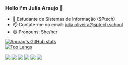 ### Hello i'm Julia Araujo 👋
- 🌱 Estudante de Sistemas de Informação (SPtech)
- 📫 Contate-me no email: julia.oliveira@sptech.school
-  😄 Pronouns: She/her

[![Anurag's GitHub stats](https://github-readme-stats.vercel.app/api?username=JuliaAraujoOliveira&show_icons=true&theme=material-palenight)](https://github.com/anuraghazra/github-readme-stats)<br>
[![Top Langs](https://github-readme-stats.vercel.app/api/top-langs/?username=JuliaAraujoOliveira&show_icons=true&theme=material-palenight)](https://github.com/anuraghazra/github-readme-stats)

  <div>
     <img align="center" src="https://icongr.am/devicon/css3-original.svg?size=50&color=60307e">
     <img align="center" src="https://icongr.am/devicon/html5-original.svg?size=50&color=60307e">
     <img  align="center" src="https://icongr.am/devicon/javascript-plain.svg?size=50&color=60307e">
     <img  align="center" src="https://icongr.am/devicon/java-original.svg?size=50&color=60307e">
     <img  align="center" src="https://icongr.am/devicon/mysql-original.svg?size=50&color=60307e">
     <img  align="center"src="https://icongr.am/devicon/git-original.svg?size=50&color=60307e">
 </div>

<!--
**JuliaAraujoOliveira/JuliaAraujoOliveira** is a ✨ _special_ ✨ repository because its `README.md` (this file) appears on your GitHub profile.

Here are some ideas to get you started:

- 🔭 I’m currently working on ...
- 🌱 I’m currently learning ...
- 👯 I’m looking to collaborate on ...
- 🤔 I’m looking for help with ...
- 💬 Ask me about ...
- 📫 Contate-me no email: julia.oliveira@sptech.school
- 😄 Pronouns: ...
- ⚡ Fun fact: ...
-->
